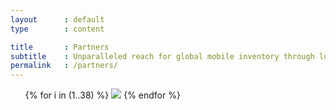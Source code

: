```yaml
---
layout      : default
type        : content

title       : Partners
subtitle    : Unparalleled reach for global mobile inventory through lots of direct connections that ensure cost savings for our customers.
permalink   : /partners/
---
```


<ul data-role='partners'>
{% for i in (1..38) %}
  <img src='/assets/images/partners/{{ i }}.jpg' />
{% endfor %}
</ul>
